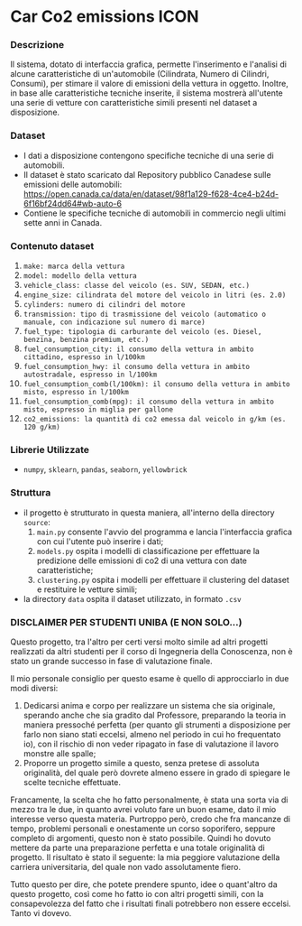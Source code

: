 # Car Co2 emissions ICON

### Descrizione
Il sistema, dotato di interfaccia grafica, permette l'inserimento e l'analisi di alcune caratteristiche di un'automobile (Cilindrata, Numero di Cilindri, Consumi),
per stimare il valore di emissioni della vettura in oggetto.
Inoltre, in base alle caratteristiche tecniche inserite, il sistema mostrerà all'utente una serie di vetture con caratteristiche simili presenti nel dataset a disposizione.

### Dataset
- I dati a disposizione contengono specifiche tecniche di una serie di automobili.
 - Il dataset è stato scaricato dal Repository pubblico Canadese sulle emissioni delle automobili: https://open.canada.ca/data/en/dataset/98f1a129-f628-4ce4-b24d-6f16bf24dd64#wb-auto-6
- Contiene le specifiche tecniche di automobili in commercio negli ultimi sette anni in Canada.



### Contenuto dataset 
  1. ```make: marca della vettura ```
  2. ```model: modello della vettura ```
  3. ```vehicle_class: classe del veicolo (es. SUV, SEDAN, etc.)```
  4. ```engine_size: cilindrata del motore del veicolo in litri (es. 2.0)```
  5. ```cylinders: numero di cilindri del motore```
  6. ```transmission: tipo di trasmissione del veicolo (automatico o manuale, con indicazione sul numero di marce)```
  7. ```fuel_type: tipologia di carburante del veicolo (es. Diesel, benzina, benzina premium, etc.)```
  8. ```fuel_consumption_city: il consumo della vettura in ambito cittadino, espresso in l/100km```
  9. ```fuel_consumption_hwy: il consumo della vettura in ambito autostradale, espresso in l/100km```
  10. ```fuel_consumption_comb(l/100km): il consumo della vettura in ambito misto, espresso in l/100km```
  11. ```fuel_consumption_comb(mpg): il consumo della vettura in ambito misto, espresso in miglia per gallone```
  12. ```co2_emissions: la quantità di co2 emessa dal veicolo in g/km (es. 120 g/km)```



### Librerie Utilizzate
- ```numpy```, ```sklearn```, ```pandas```, ```seaborn```, ```yellowbrick```

### Struttura
- il progetto è strutturato in questa maniera, all'interno della directory ```source```:
  1. ```main.py``` consente l'avvio del programma e lancia l'interfaccia grafica con cui l'utente può inserire i dati;
  2. ```models.py``` ospita i modelli di classificazione per effettuare la predizione delle emissioni di co2 di una vettura con date caratteristiche;
  3. ```clustering.py``` ospita i modelli per effettuare il clustering del dataset e restituire le vetture simili;
- la directory ```data``` ospita il dataset utilizzato, in formato ```.csv```


### DISCLAIMER PER STUDENTI UNIBA (E NON SOLO...)
Questo progetto, tra l'altro per certi versi molto simile ad altri progetti realizzati da altri studenti per il corso di Ingegneria della Conoscenza, non è stato un grande successo in fase di valutazione finale.

Il mio personale consiglio per questo esame è quello di approcciarlo in due modi diversi:
1. Dedicarsi anima e corpo per realizzare un sistema che sia originale, sperando anche che sia gradito dal Professore, preparando la teoria in maniera pressoché perfetta (per quanto gli strumenti a disposizione per farlo non siano stati eccelsi, almeno nel periodo in cui ho frequentato io), con il rischio di non veder ripagato in fase di valutazione il lavoro monstre alle spalle;
2. Proporre un progetto simile a questo, senza pretese di assoluta originalità, del quale però dovrete almeno essere in grado di spiegare le scelte tecniche effettuate.

Francamente, la scelta che ho fatto personalmente, è stata una sorta via di mezzo tra le due, in quanto avrei voluto fare un buon esame, dato il mio interesse verso questa materia. Purtroppo però, credo che fra mancanze di tempo, problemi personali e onestamente un corso soporifero, seppure completo di argomenti, questo non è stato possibile.
Quindi ho dovuto mettere da parte una preparazione perfetta e una totale originalità di progetto.
Il risultato è stato il seguente: la mia peggiore valutazione della carriera universitaria, del quale non vado assolutamente fiero.

Tutto questo per dire, che potete prendere spunto, idee o quant'altro da questo progetto, così come ho fatto io con altri progetti simili, con la consapevolezza del fatto che i risultati finali potrebbero non essere eccelsi.
Tanto vi dovevo.
